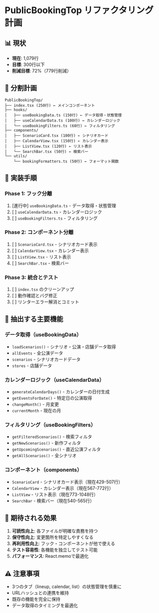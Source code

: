 # PublicBookingTop リファクタリング計画

## 📊 現状
- **現在**: 1,079行
- **目標**: 300行以下
- **削減目標**: 72%（779行削減）

## 📐 分割計画

```
PublicBookingTop/
├── index.tsx (250行) ← メインコンポーネント
├── hooks/
│   ├── useBookingData.ts (150行) ← データ取得・状態管理
│   ├── useCalendarData.ts (100行) ← カレンダーロジック
│   └── useBookingFilters.ts (60行) ← フィルタリング
├── components/
│   ├── ScenarioCard.tsx (100行) ← シナリオカード
│   ├── CalendarView.tsx (150行) ← カレンダー表示
│   ├── ListView.tsx (120行) ← リスト表示
│   └── SearchBar.tsx (50行) ← 検索バー
└── utils/
    └── bookingFormatters.ts (50行) ← フォーマット関数
```

## 🔄 実装手順

### Phase 1: フック分離
1. [進行中] `useBookingData.ts` - データ取得・状態管理
2. [ ] `useCalendarData.ts` - カレンダーロジック
3. [ ] `useBookingFilters.ts` - フィルタリング

### Phase 2: コンポーネント分離
1. [ ] `ScenarioCard.tsx` - シナリオカード表示
2. [ ] `CalendarView.tsx` - カレンダー表示
3. [ ] `ListView.tsx` - リスト表示
4. [ ] `SearchBar.tsx` - 検索バー

### Phase 3: 統合とテスト
1. [ ] `index.tsx` のクリーンアップ
2. [ ] 動作確認とバグ修正
3. [ ] リンターエラー解消とコミット

## 📝 抽出する主要機能

### データ取得（useBookingData）
- `loadScenarios()` - シナリオ・公演・店舗データ取得
- `allEvents` - 全公演データ
- `scenarios` - シナリオカードデータ
- `stores` - 店舗データ

### カレンダーロジック（useCalendarData）
- `generateCalendarDays()` - カレンダーの日付生成
- `getEventsForDate()` - 特定日の公演取得
- `changeMonth()` - 月変更
- `currentMonth` - 現在の月

### フィルタリング（useBookingFilters）
- `getFilteredScenarios()` - 検索フィルタ
- `getNewScenarios()` - 新作フィルタ
- `getUpcomingScenarios()` - 直近公演フィルタ
- `getAllScenarios()` - 全シナリオ

### コンポーネント（components）
- `ScenarioCard` - シナリオカード表示（現在429-507行）
- `CalendarView` - カレンダー表示（現在567-772行）
- `ListView` - リスト表示（現在773-1048行）
- `SearchBar` - 検索バー（現在540-565行）

## 🎯 期待される効果

1. **可読性向上**: 各ファイルが明確な責務を持つ
2. **保守性向上**: 変更箇所を特定しやすくなる
3. **再利用性向上**: フック・コンポーネントが他で使える
4. **テスト容易性**: 各機能を独立してテスト可能
5. **パフォーマンス**: React.memoで最適化

## ⚠️ 注意事項

- 3つのタブ（lineup, calendar, list）の状態管理を慎重に
- URLハッシュとの連携を維持
- 既存の機能を完全に保持
- データ取得のタイミングを最適化

